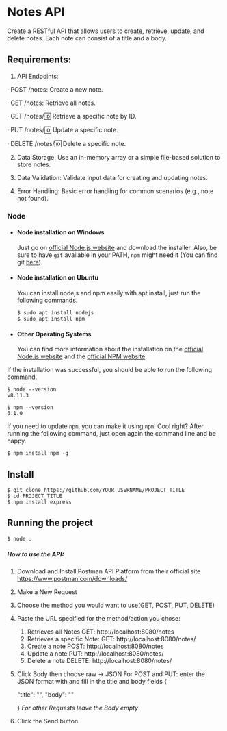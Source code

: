 # Notes API 

Create a RESTful API that allows users to create, retrieve, update, and delete notes. Each note can consist of a title and a body.

## Requirements:

1. API Endpoints:

·         POST /notes: Create a new note.

·         GET /notes: Retrieve all notes.

·         GET /notes/:id: Retrieve a specific note by ID.

·         PUT /notes/:id: Update a specific note.

·         DELETE /notes/:id: Delete a specific note.

 

2. Data Storage: Use an in-memory array or a simple file-based solution to store notes.

3. Data Validation: Validate input data for creating and updating notes.

4. Error Handling: Basic error handling for common scenarios (e.g., note not found).

### Node
- #### Node installation on Windows

  Just go on [official Node.js website](https://nodejs.org/) and download the installer.
Also, be sure to have `git` available in your PATH, `npm` might need it (You can find git [here](https://git-scm.com/)).

- #### Node installation on Ubuntu

  You can install nodejs and npm easily with apt install, just run the following commands.

      $ sudo apt install nodejs
      $ sudo apt install npm

- #### Other Operating Systems
  You can find more information about the installation on the [official Node.js website](https://nodejs.org/) and the [official NPM website](https://npmjs.org/).

If the installation was successful, you should be able to run the following command.

    $ node --version
    v8.11.3

    $ npm --version
    6.1.0

If you need to update `npm`, you can make it using `npm`! Cool right? After running the following command, just open again the command line and be happy.

    $ npm install npm -g


##  Install

    $ git clone https://github.com/YOUR_USERNAME/PROJECT_TITLE
    $ cd PROJECT_TITLE
    $ npm install express

## Running the project

    $ node . 


##### How to use the API:

1. Download and Install Postman API Platform from their official site https://www.postman.com/downloads/
2. Make a New Request
3. Choose the method you would want to use(GET, POST, PUT, DELETE)
4. Paste the URL specified for the method/action you chose:
   1. Retrieves all Notes
      GET: http://localhost:8080/notes
   2. Retrieves a specific Note:
      GET: http://localhost:8080/notes/<ID>
   3. Create a note
      POST: http://localhost:8080/notes
   4. Update a note
      PUT: http://localhost:8080/notes/<ID>
   5. Delete a note
      DELETE: http://localhost:8080/notes/<id>
5. Click Body then choose raw -> JSON
   For POST and PUT:
   enter the JSON format with and fill in the title and body fields 
   {

    "title": "",
    "body": ""

    }
   *For other Requests leave the Body empty*
6. Click the Send button
